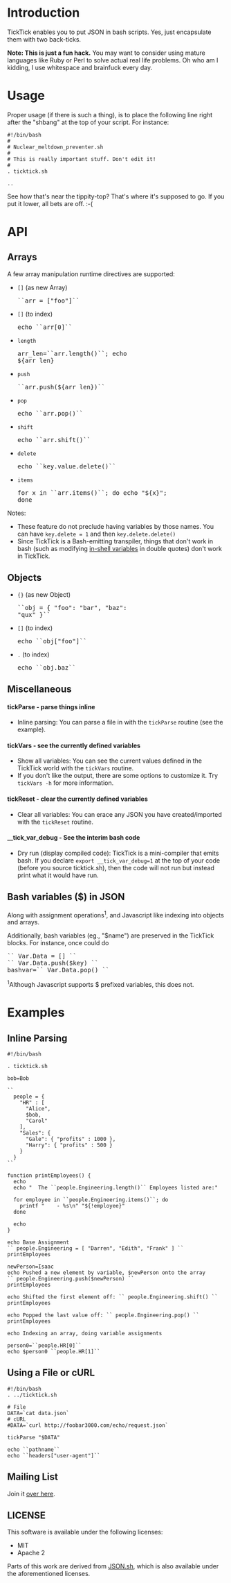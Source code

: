 # Introduction

TickTick enables you to put JSON in bash scripts.  Yes, just encapsulate them with two back-ticks.

**Note: This is just a fun hack.** You may want to consider using mature languages like Ruby or Perl to solve actual real life problems.  Oh who am I kidding, I use whitespace and brainfuck every day.

# Usage

Proper usage (if there is such a thing), is to place the following line right after the "shbang" at the top of your script. For instance:

    #!/bin/bash
    #
    # Nuclear_meltdown_preventer.sh
    #
    # This is really important stuff. Don't edit it!
    #
    . ticktick.sh

    ..

See how that's near the tippity-top? That's where it's supposed to go. If you put it lower, all bets are off. :-(

# API

Arrays
---

A few array manipulation runtime directives are supported:
 
 * `[]` (as new Array) <pre>\`\`arr = ["foo"]\`\`</pre>
 * `[]` (to index)     <pre>echo \`\`arr[0]\`\`</pre>
 * `length`            <pre>arr_len=\`\`arr.length()\`\`; echo ${arr_len}</pre>
 * `push`              <pre>\`\`arr.push(${arr_len})\`\`</pre>
 * `pop`               <pre>echo \`\`arr.pop()\`\`</pre>
 * `shift`             <pre>echo \`\`arr.shift()\`\`</pre>
 * `delete`            <pre>echo \`\`key.value.delete()\`\`</pre>
 * `items`             <pre>for x in \`\`arr.items()\`\`; do echo "${x}"; done</pre>

Notes: 

 * These feature do not preclude having variables by those names.  You can have ``key.delete = 1`` and then ``key.delete.delete()``
 * Since TickTick is a Bash-emitting transpiler, things that don't work in bash (such as modifying [in-shell variables](https://github.com/kristopolous/TickTick/issues/5) in double quotes) don't work in TickTick.

Objects
---

 * `{}` (as new Object) <pre>\`\`obj = { "foo": "bar", "baz": "qux" }\`\`</pre>
 * `[]` (to index)      <pre>echo \`\`obj["foo"]\`\`</pre>
 * `.` (to index)       <pre>echo \`\`obj.baz\`\`</pre>

Miscellaneous
---

#### tickParse - parse things inline
 * Inline parsing: You can parse a file in with the `tickParse` routine (see the example).

#### tickVars - see the currently defined variables
 * Show all variables: You can see the current values defined in the TickTick world with the `tickVars` routine.
 * If you don't like the output, there are some options to customize it. Try `tickVars -h` for more information.

#### tickReset - clear the currently defined variables
 * Clear all variables: You can erace any JSON you have created/imported with the `tickReset` routine.

#### __tick_var_debug - See the interim bash code
 * Dry run (display compiled code): TickTick is a mini-compiler that emits bash. If you declare `export __tick_var_debug=1` at the top of your code (before you source ticktick.sh), then the code will not run but instead print what it would have run.

Bash variables ($) in JSON
---

Along with assignment operations<sup>1</sup>, and Javascript like indexing into objects and arrays.

Additionally, bash variables (eg., "$name") are preserved in the TickTick blocks.  For instance, once could do

<pre>
`` Var.Data = [] ``
`` Var.Data.push($key) ``
bashvar=`` Var.Data.pop() ``
</pre>

<sup>1</sup>Although Javascript supports $ prefixed variables, this does not.
# Examples

Inline Parsing
---

    #!/bin/bash

    . ticktick.sh

    bob=Bob

    ``
      people = {
        "HR" : [
          "Alice",
          $bob,
          "Carol"
        ],
        "Sales": {
          "Gale": { "profits" : 1000 },
          "Harry": { "profits" : 500 }
        }
      }
    ``

    function printEmployees() {
      echo
      echo "  The ``people.Engineering.length()`` Employees listed are:"

      for employee in ``people.Engineering.items()``; do
        printf "    - %s\n" "${!employee}"
      done

      echo 
    }

    echo Base Assignment
    `` people.Engineering = [ "Darren", "Edith", "Frank" ] ``
    printEmployees

    newPerson=Isaac
    echo Pushed a new element by variable, $newPerson onto the array
    `` people.Engineering.push($newPerson) ``
    printEmployees

    echo Shifted the first element off: `` people.Engineering.shift() ``
    printEmployees

    echo Popped the last value off: `` people.Engineering.pop() ``
    printEmployees

    echo Indexing an array, doing variable assignments

    person0=``people.HR[0]``
    echo $person0 ``people.HR[1]``

Using a File or cURL
---

    #!/bin/bash
    . ../ticktick.sh

    # File
    DATA=`cat data.json`
    # cURL
    #DATA=`curl http://foobar3000.com/echo/request.json`

    tickParse "$DATA"

    echo ``pathname``
    echo ``headers["user-agent"]``

## Mailing List

Join it [over here](http://groups.google.com/group/ticktick-project).

## LICENSE

This software is available under the following licenses:

  * MIT
  * Apache 2

Parts of this work are derived from [JSON.sh](https://github.com/dominictarr/JSON.sh), which is also available under the aforementioned licenses.
